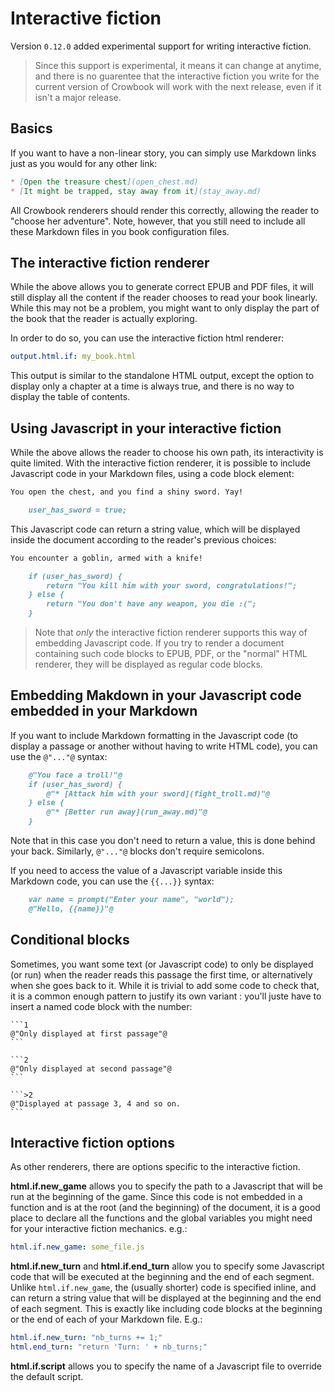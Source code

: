 Interactive fiction
=======================

Version `0.12.0` added experimental support for writing interactive fiction. 

> Since this support is experimental, it means it can change at
> anytime, and there is no guarentee that the interactive fiction you
> write for the current version of Crowbook will work with the next
> release, even if it isn't a major release.

## Basics ##

If you want to have a non-linear story, you can simply use Markdown
links just as you would for any other link:

```markdown
* [Open the treasure chest](open_chest.md)
* [It might be trapped, stay away from it](stay_away.md)
```

All Crowbook renderers should render this correctly, allowing the
reader to "choose her adventure". Note, however, that you still need
to include all these Markdown files in you book configuration files. 

## The interactive fiction renderer ##

While the above allows you to generate correct EPUB and PDF files, it
will still display all the content if the reader chooses to read your
book linearly. While this may not be a problem, you might want to only
display the part of the book that the reader is actually exploring. 

In order to do so, you can use the interactive fiction html renderer:

```yaml
output.html.if: my_book.html
```

This output is similar to the standalone HTML output, except the
option to display only a chapter at a time is always true, and there
is no way to display the table of contents. 

## Using Javascript in your interactive fiction

While the above allows the reader to choose his own path, its
interactivity is quite limited. With the interactive fiction renderer,
it is possible to include Javascript code in your Markdown files,
using a code block element: 

```markdown
You open the chest, and you find a shiny sword. Yay!

    user_has_sword = true;
```

This Javascript code can return a string value, which will be displayed
inside the document according to the reader's previous choices:

```markdown
You encounter a goblin, armed with a knife!

    if (user_has_sword) {
	    return "You kill him with your sword, congratulations!";
	} else {
	    return "You don't have any weapon, you die :(";
	}
```

> Note that *only* the interactive fiction renderer supports this way
> of embedding Javascript code. If you try to render a document
> containing such code blocks to EPUB, PDF, or the "normal" HTML
> renderer, they will be displayed as regular code blocks. 


## Embedding Makdown in your Javascript code embedded in your Markdown

If you want to include Markdown formatting in the Javascript code (to
display a passage or another without having to write HTML code), you
can use the `@"..."@` syntax:

```markdown
    @"You face a troll!"@
    if (user_has_sword) {
	    @"* [Attack him with your sword](fight_troll.md)"@
	} else {
        @"* [Better run away](run_away.md)"@
	}
```

Note that in this case you don't need to return a value, this is done
behind your back. Similarly, `@"..."@` blocks don't require
semicolons.

If you need to access the value of a Javascript variable inside this
Markdown code, you can use the `{{...}}` syntax:

```markdown
    var name = prompt("Enter your name", "world");
	@"Hello, {{name}}"@
```

## Conditional blocks

Sometimes, you want some text (or Javascript code) to only be
displayed (or run) when the reader reads this passage the first time,
or alternatively when she goes back to it. While it is trivial to add
some code to check that, it is a common enough pattern to justify its
own variant : you'll juste have to insert a named code block with the number:

    ```1
    @"Only displayed at first passage"@
    ```
    
	```2 
    @"Only displayed at second passage"@
    ```

    ```>2
    @"Displayed at passage 3, 4 and so on.
    ```

## Interactive fiction options 

As other renderers, there are options specific to the interactive
fiction.

**html.if.new_game** allows you to specify the path to a Javascript  that will
be run at the beginning of the game. Since this code is not embedded
in a function and is at the root (and the beginning) of the document,
it is a good place to declare all the functions and the global
variables you might need for your interactive fiction mechanics.
e.g.:

```yaml
html.if.new_game: some_file.js
```

**html.if.new_turn** and **html.if.end_turn** allow you to specify some Javascript code that
will be executed at the beginning and the end of each segment. Unlike
`html.if.new_game`, the (usually shorter) code is specified inline,
and can return a string value that will be displayed at the beginning
and the end of each segment. This is exactly like including code
blocks at the beginning or the end of each of your Markdown file. E.g.:

```yaml
html.if.new_turn: "nb_turns += 1;"
html.end_turn: "return 'Turn: ' + nb_turns;"
```

**html.if.script** allows you to specify the name of a Javascript file
to override the default script.
